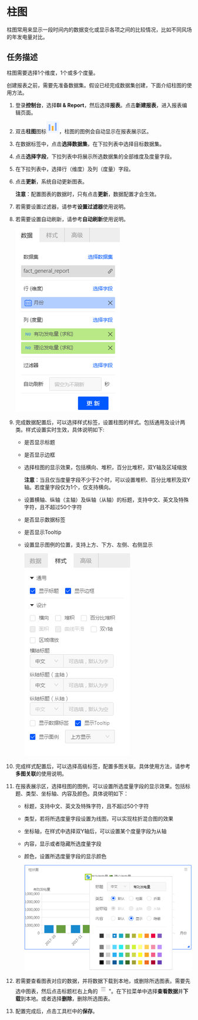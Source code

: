 # 柱图

柱图常用来显示一段时间内的数据变化或显示各项之间的比较情况，比如不同风场的年发电量对比。

## 任务描述

柱图需要选择1个维度，1个或多个度量。

创建报表之前，需要先准备数据集。假设已经完成数据集创建，下面介绍柱图的使用方法。

1. 登录**控制台**，选择**BI & Report**，然后选择**报表**。点击**新建报表**，进入报表编辑页面。

2. 双击**柱图**图标![bar_icon](../media/bar_icon.png)，柱图的图例会自动显示在报表展示区。

3. 在数据标签中，点击**选择数据集**，在下拉列表中选择目标数据集。

4. 点击**选择字段**，下拉列表中将展示所选数据集的全部维度及度量字段。

5. 在下拉列表中，选择行（维度）及列（度量）字段。

6. 点击**更新**，系统自动更新图表。

   **注意**：配置图表的数据时，只有点击**更新**，数据配置才会生效。

7. 若需要设置过滤器，请参考**设置过滤器**使用说明。

8. 若需要设置自动刷新，请参考**自动刷新**使用说明。

   ![bar_data](../media/bar_data.png)

9. 完成数据配置后，可以选择样式标签，设置柱图的样式。包括通用及设计两类。样式设置实时生效，具体说明如下:

   - 是否显示标题

   - 是否显示边框

   - 选择柱图的显示效果，包括横向、堆积，百分比堆积，双Y轴及区域缩放

     **注意**：当且仅当度量字段不少于2个时，可以设置堆积、百分比堆积及双Y轴。若度量字段仅为1个，仅支持横向。

   - 设置横轴、纵轴（主轴）及纵轴（从轴）的标题，支持中文、英文及特殊字符，且不超过50个字符

   - 是否显示数据标签

   - 是否显示Tooltip

   - 设置显示图例的位置，支持上方、下方、左侧、右侧显示

     ![bar_style](../media/bar_style.png)

10. 完成样式配置后，可以选择高级标签，配置多图关联。具体使用方法，请参考**多图关联**的使用说明。

11. 在报表展示区，选择柱图的图例，可以设置所选度量字段的显示效果。包括标题、类型、坐标轴、内容及颜色。具体说明如下：

    - 标题，支持中文、英文及特殊字符，且不超过50个字符

    - 类型，若将所选度量字段设置为线图，可以实现柱折混合图的效果

    - 坐标轴，在样式中选择双Y轴后，可以设置某个度量字段为从轴

    - 内容，显示或者隐藏所选度量字段

    - 颜色，设置所选度量字段的显示颜色

      ![bar_legend](../media/bar_legend.png)

12. 若需要查看图表对应的数据，并将数据下载到本地，或删除所选图表。需要先选中图表，然后点击标题栏右上角的![chart_spread](../media/chart_spread.png)"。在下拉菜单中选择**查看数据**并**下载**到本地。或者选择**删除**，删除所选图表。

13. 配置完成后，点击工具栏中的**保存**。

